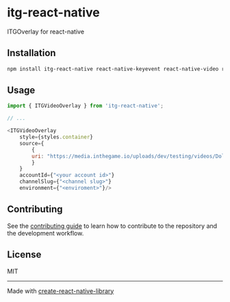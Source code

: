 # itg-react-native

ITGOverlay for react-native

## Installation

```sh
npm install itg-react-native react-native-keyevent react-native-video react-native-vector-icons

```

## Usage

```js
import { ITGVideoOverlay } from 'itg-react-native';

// ...

<ITGVideoOverlay
    style={styles.container}
    source={
        {
        uri: "https://media.inthegame.io/uploads/dev/testing/videos/DolbyAtmosdemos4kHDR(GoodfortestingTVormobileHDRSupporteddevices).mp4"
        }
    } 
    accountId={"<your account id>"}
    channelSlug={"<channel slug>"}
    environment={"<enviroment>"}/>
```

## Contributing

See the [contributing guide](CONTRIBUTING.md) to learn how to contribute to the repository and the development workflow.

## License

MIT

---

Made with [create-react-native-library](https://github.com/callstack/react-native-builder-bob)
